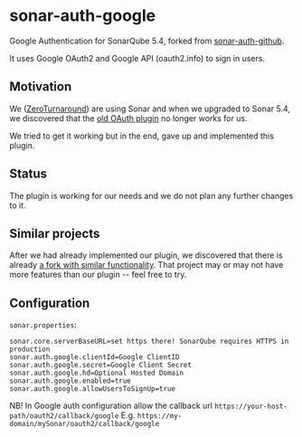# sonar-auth-google
Google Authentication for SonarQube 5.4, forked from [sonar-auth-github](https://github.com/SonarSource/sonar-auth-github).

It uses Google OAuth2 and Google API (oauth2.info) to sign in users.

## Motivation

We ([ZeroTurnaround](http://zeroturnaround.com/)) are using Sonar and when we upgraded to Sonar 5.4, we discovered that the [old OAuth plugin](https://github.com/JCERTIFLab/sonar-oauth-plugin) no longer works for us.

We tried to get it working but in the end, gave up and implemented this plugin.

## Status

The plugin is working for our needs and we do not plan any further changes to it.

## Similar projects

After we had already implemented our plugin, we discovered that there is already [a fork with similar functionality](https://github.com/steven-turner/sonar-auth-google). That project may or may not have more features than our plugin -- feel free to try.

## Configuration

`sonar.properties`:

```
sonar.core.serverBaseURL=set https there! SonarQube requires HTTPS in production
sonar.auth.google.clientId=Google ClientID
sonar.auth.google.secret=Google Client Secret
sonar.auth.google.hd=Optional Hosted Domain
sonar.auth.google.enabled=true
sonar.auth.google.allowUsersToSignUp=true
```

NB! In Google auth configuration allow the callback url `https://your-host-path/oauth2/callback/google` E.g. `https://my-domain/mySonar/oauth2/callback/google`
